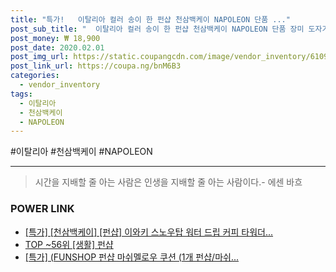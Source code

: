 ```yaml
--- 
title: "특가!   이탈리아 컬러 송이 한 펀샵 천삼백케이 NAPOLEON 단품 ..." 
post_sub_title: "  이탈리아 컬러 송이 한 펀샵 천삼백케이 NAPOLEON 단품 장미 도자기" 
post_money: ₩ 18,900 
post_date: 2020.02.01 
post_img_url: https://static.coupangcdn.com/image/vendor_inventory/6109/8f29037675133a9d09313ac15c5fc601694bae179ee68ebddf5afedbd08a.jpg 
post_link_url: https://coupa.ng/bnM6B3 
categories: 
  - vendor_inventory 
tags: 
  - 이탈리아 
  - 천삼백케이 
  - NAPOLEON 
--- 
```

  #이탈리아 #천삼백케이 #NAPOLEON 
<hr> 

> 시간을 지배할 줄 아는 사람은 인생을 지배할 줄 아는 사람이다.- 에센 바흐  


### POWER LINK

* <a href="https://blog.naver.com/sakai111/221792121829" target="_blank">[특가] [천삼백케이] [펀샵] 이와키 스노우탑 워터 드립 커피 타워더...</a>
* <a href="https://blog.naver.com/an0733/221792017754" target="_blank"> TOP ~56위 [생활] 펀샵</a>
* <a href="https://blog.naver.com/santokki14/221792261763" target="_blank">[특가] (FUNSHOP 펀샵 마쉬멜로우 쿠션 (1개 펀샵/마쉬...</a>
